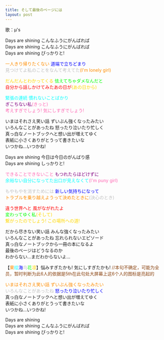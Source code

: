 ```yaml
---
title: そして最後のページには
layout: post
---
```

歌：μ's

<p>Days are shining こんなふうにがんばれば<br />
Days are shining こんなふうにがんばれば<br />
Days are shining ぴっかりと!</p>

<p><font color="darkorange">一人きり帰りたくない</font> <font color="blue">道端で立ちどまり</font><br />
<font color="silver">見つけてよ私のことをなんて考えてた</font><font color="darkorange">(I'm lonely girl)</font></p>

<p><font color="gold">だんだんとわかってくる</font> <font color="lime">怯えてちゃダメなんだと</font><br />
<font color="red">自分から話しかけてみたあの日が</font><font color="gold">(あの日から)</font></p>

<p><font color="cyan">緊張の連続 慣れないことばかり</font><br />
<font color="purple">ぎこちない私</font><font color="hotpink">(きっと)<br />
考えすぎでしょう! 気にしすぎでしょう!</font></p>

<p>いまはそれさえ笑い話 ずいぶん強くなったみたい<br />
いろんなことがあったね 怒ったり泣いたり忙しく<br />
真っ白なノートブックへと想い出が増えてゆく<br />
表紙に小さくありがとうって書きたいな<br />
いつかね…いつかね!</p>

<p>Days are shining 今日は今日のがんばり感<br />
Days are shining しっかりと!</p>

<p><font color="hotpink">できることできないこと</font> <font color="purple">もつれたらほどけずに</font><br />
<font color="cyan">余裕ない自分になってた出口が見えなくて</font><font color="hotpink">(I'm puny girl)</font></p>

<p><font color="silver">もやもやを消すためには</font> <font color="blue">新しい気持ちになって</font><br />
<font color="darkorange">トラブルを乗り越えようって決めたときに</font><font color="silver">(決心のとき)</font></p>

<p><font color="red">違う世界へと 風がながれたよ</font><br />
<font color="lime">変わってゆく私</font><font color="gold">(そして)<br />
繋がったのでしょう! この場所への道!</font></p>

<p>だから尽きない笑い話 みんな強くなったみたい<br />
いろんなことがあったね 忘れられないエピソード<br />
真っ白なノートブックから一冊の本になるよ<br />
最後のページはどうなるのか<br />
わからない…まだわからないよ…</p>

<p>【<font color="darkorange">果</font><font color="cyan">绘</font><font color="blue">海</font><font color="silver">鸟</font><font color="lime">花</font><font color="gold">凛</font>】悩みすぎたかも! 気にしすぎたかも! <font color="saddlebrown">//本句不确定，可能为全员，暂时判断为此6人的依据是5th在此句处大屏幕上这6个人的图标是亮起的</font></p>

<p><font color="darkorange">いまはそれさえ笑い話 ずいぶん強くなったみたい</font><br />
<font color="silver">いろんなことがあったね</font> <font color="blue">怒ったり泣いたり忙しく</font><br />
真っ白なノートブックへと想い出が増えてゆく<br />
表紙に小さくありがとうって書きたいな<br />
いつかね…いつかね!</p>

<p>Days are shining<br />
Days are shining こんなふうにがんばれば<br />
Days are shining ぴっかりと!</p>
